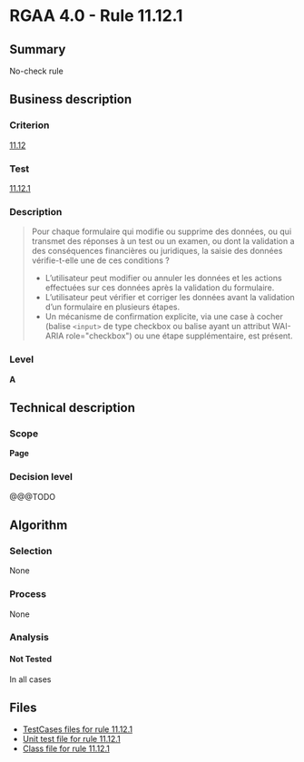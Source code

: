 # RGAA 4.0 - Rule 11.12.1

## Summary

No-check rule

## Business description

### Criterion

[11.12](https://www.numerique.gouv.fr/publications/rgaa-accessibilite/methode/criteres/#crit-11-12)

### Test

[11.12.1](https://www.numerique.gouv.fr/publications/rgaa-accessibilite/methode/criteres/#test-11-12-1)

### Description

> Pour chaque formulaire qui modifie ou supprime des données, ou qui transmet des réponses à un test ou un examen, ou dont la validation a des conséquences financières ou juridiques, la saisie des données vérifie-t-elle une de ces conditions ?
> 
> * L’utilisateur peut modifier ou annuler les données et les actions effectuées sur ces données après la validation du formulaire.
> * L’utilisateur peut vérifier et corriger les données avant la validation d’un formulaire en plusieurs étapes.
> * Un mécanisme de confirmation explicite, via une case à cocher (balise `<input>` de type checkbox ou balise ayant un attribut WAI-ARIA role="checkbox") ou une étape supplémentaire, est présent.

### Level

**A**


## Technical description

### Scope

**Page**

### Decision level

@@@TODO


## Algorithm

### Selection

None

### Process

None

### Analysis

#### Not Tested

In all cases


## Files

- [TestCases files for rule 11.12.1](https://gitlab.com/asqatasun/Asqatasun/-/tree/v5/rules/rules-rgaa4.0/src/test/resources/testcases/rgaa40/Rgaa40Rule111201/)
- [Unit test file for rule 11.12.1](https://gitlab.com/asqatasun/Asqatasun/-/blob/v5/rules/rules-rgaa4.0/src/test/java/org/asqatasun/rules/rgaa40/Rgaa40Rule111201Test.java)
- [Class file for rule 11.12.1](https://gitlab.com/asqatasun/Asqatasun/-/blob/v5/rules/rules-rgaa4.0/src/main/java/org/asqatasun/rules/rgaa40/Rgaa40Rule111201.java)


